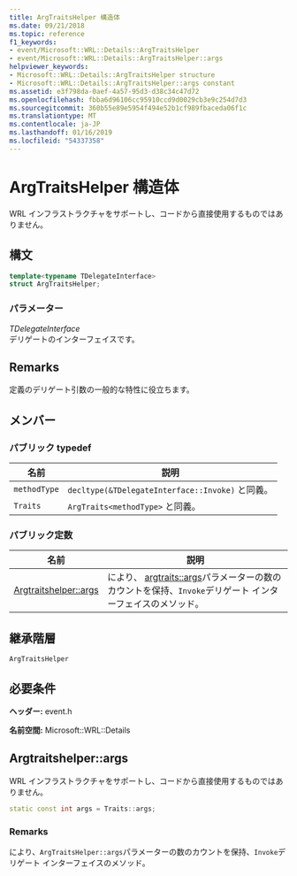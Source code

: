 ```yaml
---
title: ArgTraitsHelper 構造体
ms.date: 09/21/2018
ms.topic: reference
f1_keywords:
- event/Microsoft::WRL::Details::ArgTraitsHelper
- event/Microsoft::WRL::Details::ArgTraitsHelper::args
helpviewer_keywords:
- Microsoft::WRL::Details::ArgTraitsHelper structure
- Microsoft::WRL::Details::ArgTraitsHelper::args constant
ms.assetid: e3f798da-0aef-4a57-95d3-d38c34c47d72
ms.openlocfilehash: fbba6d96106cc95910ccd9d0029cb3e9c254d7d3
ms.sourcegitcommit: 360b55e89e5954f494e52b1cf989fbaceda06f1c
ms.translationtype: MT
ms.contentlocale: ja-JP
ms.lasthandoff: 01/16/2019
ms.locfileid: "54337358"
---
```

# <a name="argtraitshelper-structure"></a>ArgTraitsHelper 構造体

WRL インフラストラクチャをサポートし、コードから直接使用するものではありません。

## <a name="syntax"></a>構文

```cpp
template<typename TDelegateInterface>
struct ArgTraitsHelper;
```

### <a name="parameters"></a>パラメーター

*TDelegateInterface*<br/>
デリゲートのインターフェイスです。

## <a name="remarks"></a>Remarks

定義のデリゲート引数の一般的な特性に役立ちます。

## <a name="members"></a>メンバー

### <a name="public-typedefs"></a>パブリック typedef

名前         | 説明
------------ | ------------------------------------------------------
`methodType` | `decltype(&TDelegateInterface::Invoke)` と同義。
`Traits`     | `ArgTraits<methodType>` と同義。

### <a name="public-constants"></a>パブリック定数

名前                           | 説明
------------------------------ | ---------------------------------------------------------------------------------------------------------------------
[Argtraitshelper::args](#args) | により、 [argtraits::args](#args)パラメーターの数のカウントを保持、`Invoke`デリゲート インターフェイスのメソッド。

## <a name="inheritance-hierarchy"></a>継承階層

`ArgTraitsHelper`

## <a name="requirements"></a>必要条件

**ヘッダー:** event.h

**名前空間:** Microsoft::WRL::Details

## <a name="args"></a>Argtraitshelper::args

WRL インフラストラクチャをサポートし、コードから直接使用するものではありません。

```cpp
static const int args = Traits::args;
```

### <a name="remarks"></a>Remarks

により、`ArgTraitsHelper::args`パラメーターの数のカウントを保持、`Invoke`デリゲート インターフェイスのメソッド。
